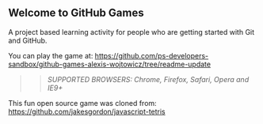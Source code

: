 ## Welcome to GitHub Games

A project based learning activity for people who are getting started with Git and GitHub.

You can play the game at: https://github.com/ps-developers-sandbox/github-games-alexis-wojtowicz/tree/readme-update

>> _*SUPPORTED BROWSERS*: Chrome, Firefox, Safari, Opera and IE9+_

This fun open source game was cloned from: https://github.com/jakesgordon/javascript-tetris

